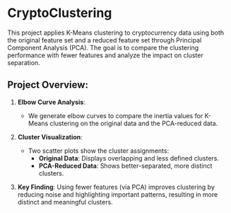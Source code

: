 # CryptoClustering

 This project applies K-Means clustering to cryptocurrency data using both the original feature set and a reduced feature set through Principal Component Analysis (PCA). The goal is to compare the clustering performance with fewer features and analyze the impact on cluster separation.

## Project Overview:
1. **Elbow Curve Analysis**: 
   - We generate elbow curves to compare the inertia values for K-Means clustering on the original data and the PCA-reduced data.
   
2. **Cluster Visualization**:
   - Two scatter plots show the cluster assignments:
     - **Original Data**: Displays overlapping and less defined clusters.
     - **PCA-Reduced Data**: Shows better-separated, more distinct clusters.
   
3. **Key Finding**: Using fewer features (via PCA) improves clustering by reducing noise and highlighting important patterns, resulting in more distinct and meaningful clusters.
